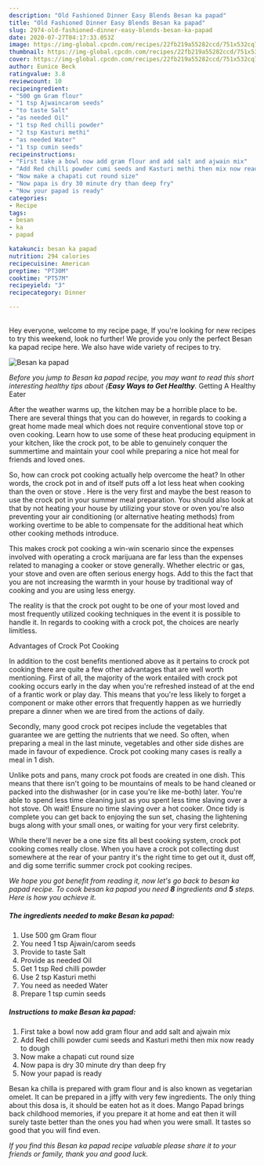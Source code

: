 ```yaml
---
description: "Old Fashioned Dinner Easy Blends Besan ka papad"
title: "Old Fashioned Dinner Easy Blends Besan ka papad"
slug: 2974-old-fashioned-dinner-easy-blends-besan-ka-papad
date: 2020-07-27T04:17:33.053Z
image: https://img-global.cpcdn.com/recipes/22fb219a55282ccd/751x532cq70/besan-ka-papad-recipe-main-photo.jpg
thumbnail: https://img-global.cpcdn.com/recipes/22fb219a55282ccd/751x532cq70/besan-ka-papad-recipe-main-photo.jpg
cover: https://img-global.cpcdn.com/recipes/22fb219a55282ccd/751x532cq70/besan-ka-papad-recipe-main-photo.jpg
author: Eunice Beck
ratingvalue: 3.8
reviewcount: 10
recipeingredient:
- "500 gm Gram flour"
- "1 tsp Ajwaincarom seeds"
- "to taste Salt"
- "as needed Oil"
- "1 tsp Red chilli powder"
- "2 tsp Kasturi methi"
- "as needed Water"
- "1 tsp cumin seeds"
recipeinstructions:
- "First take a bowl now add gram flour and add salt and ajwain mix"
- "Add Red chilli powder cumi seeds and Kasturi methi then mix now ready to dough"
- "Now make a chapati cut round size"
- "Now papa is dry 30 minute dry than deep fry"
- "Now your papad is ready"
categories:
- Recipe
tags:
- besan
- ka
- papad

katakunci: besan ka papad 
nutrition: 294 calories
recipecuisine: American
preptime: "PT30M"
cooktime: "PT57M"
recipeyield: "3"
recipecategory: Dinner

---
```

<br>
Hey everyone, welcome to my recipe page, If you're looking for new recipes to try this weekend, look no further! We provide you only the perfect Besan ka papad recipe here. We also have wide variety of recipes to try.
<br>


![Besan ka papad](https://img-global.cpcdn.com/recipes/22fb219a55282ccd/751x532cq70/besan-ka-papad-recipe-main-photo.jpg)

<i>Before you jump to Besan ka papad recipe, you may want to read this short interesting healthy tips about {<strong>Easy Ways to Get Healthy</strong>.</i>
Getting A Healthy Eater


After the weather warms up, the kitchen may be a horrible place to be. There are several things that you can do however, in regards to cooking a great home made meal which does not require conventional stove top or oven cooking. Learn how to use some of these heat producing equipment in your kitchen, like the crock pot, to be able to genuinely conquer the summertime and maintain your cool while preparing a nice hot meal for friends and loved ones.

So, how can crock pot cooking actually help overcome the heat? In other words, the crock pot in and of itself puts off a lot less heat when cooking than the oven or stove . Here is the very first and maybe the best reason to use the crock pot in your summer meal preparation. You should also look at that by not heating your house by utilizing your stove or oven you're also preventing your air conditioning (or alternative heating methods) from working overtime to be able to compensate for the additional heat which other cooking methods introduce.

This makes crock pot cooking a win-win scenario since the expenses involved with operating a crock marijuana are far less than the expenses related to managing a cooker or stove generally. Whether electric or gas, your stove and oven are often serious energy hogs. Add to this the fact that you are not increasing the warmth in your house by traditional way of cooking and you are using less energy.

 The reality is that the crock pot ought to be one of your most loved and most frequently utilized cooking techniques in the event it is possible to handle it. In regards to cooking with a crock pot, the choices are nearly limitless.  

Advantages of Crock Pot Cooking

In addition to the cost benefits mentioned above as it pertains to crock pot cooking there are quite a few other advantages that are well worth mentioning. First of all, the majority of the work entailed with crock pot cooking occurs early in the day when you're refreshed instead of at the end of a frantic work or play day. This means that you're less likely to forget a component or make other errors that frequently happen as we hurriedly prepare a dinner when we are tired from the actions of daily.

Secondly, many good crock pot recipes include the vegetables that guarantee we are getting the nutrients that we need. So often, when preparing a meal in the last minute, vegetables and other side dishes are made in favour of expedience. Crock pot cooking many cases is really a meal in 1 dish.

 Unlike pots and pans, many crock pot foods are created in one dish. This means that there isn't going to be mountains of meals to be hand cleaned or packed into the dishwasher (or in case you're like me-both) later. You're able to spend less time cleaning just as you spent less time slaving over a hot stove. Oh wait! Ensure no time slaving over a hot cooker. Once tidy is complete you can get back to enjoying the sun set, chasing the lightening bugs along with your small ones, or waiting for your very first celebrity.

While there'll never be a one size fits all best cooking system, crock pot cooking comes really close. When you have a crock pot collecting dust somewhere at the rear of your pantry it's the right time to get out it, dust off, and dig some terrific summer crock pot cooking recipes.


<i>We hope you got benefit from reading it, now let's go back to besan ka papad recipe. To cook besan ka papad you need <strong>8</strong> ingredients and <strong>5</strong> steps. Here is how you achieve it.
</i>

##### The ingredients needed to make Besan ka papad:

1. Use 500 gm Gram flour
1. You need 1 tsp Ajwain/carom seeds
1. Provide to taste Salt
1. Provide as needed Oil
1. Get 1 tsp Red chilli powder
1. Use 2 tsp Kasturi methi
1. You need as needed Water
1. Prepare 1 tsp cumin seeds


##### Instructions to make Besan ka papad:

1. First take a bowl now add gram flour and add salt and ajwain mix
1. Add Red chilli powder cumi seeds and Kasturi methi then mix now ready to dough
1. Now make a chapati cut round size
1. Now papa is dry 30 minute dry than deep fry
1. Now your papad is ready


Besan ka chilla is prepared with gram flour and is also known as vegetarian omelet. It can be prepared in a jiffy with very few ingredients. The only thing about this dosa is, it should be eaten hot as it does. Mango Papad brings back childhood memories, if you prepare it at home and eat then it will surely taste better than the ones you had when you were small. It tastes so good that you will find even. 

<i>If you find this Besan ka papad recipe valuable please share it to your friends or family, thank you and good luck.</i>
